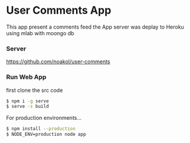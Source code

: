 # User Comments App
This app present a comments feed 
the App server was deplay to Heroku using mlab with moongo db 

### Server
https://github.com/noakol/user-comments
### Run Web App
first clone the src code 
```sh
$ npm i -g serve
$ serve -s build
```

For production environments...

```sh
$ npm install --production
$ NODE_ENV=production node app
```
